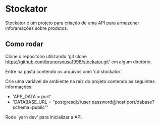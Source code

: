# Stockator

Stockator é um projeto para criação de uma API para armazenar inforamações sobre produtos.

## Como rodar

Clone o repositório utilizando 'git clone https://github.com/brunorsousa1998/stockator.git' em algum diretório.

Entre na pasta contendo os arquivos com 'cd stockator'.

Crie uma variável de ambiente na raiz do projeto contendo as seguintes informações:

- 'APP_DATA = port'
- 'DATABASE_URL = "postgresql://user:password@host:port/dabase?schema=public"'

Rode 'yarn dev' para inicializar a API.
